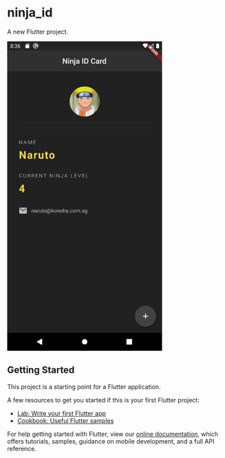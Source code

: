 # ninja_id

A new Flutter project.


<img src="https://raw.githubusercontent.com/TheElectricBlender/ninja_id/master/assets/ninja_id_card.png" width="360" height="720">

## Getting Started

This project is a starting point for a Flutter application.

A few resources to get you started if this is your first Flutter project:

- [Lab: Write your first Flutter app](https://flutter.dev/docs/get-started/codelab)
- [Cookbook: Useful Flutter samples](https://flutter.dev/docs/cookbook)

For help getting started with Flutter, view our
[online documentation](https://flutter.dev/docs), which offers tutorials,
samples, guidance on mobile development, and a full API reference.
